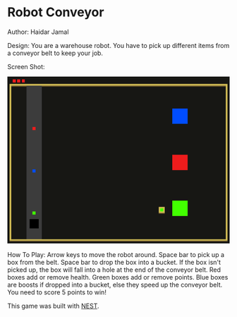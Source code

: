 # Robot Conveyor

Author: Haidar Jamal

Design: You are a warehouse robot. You have to pick up different items from a conveyor belt to keep your job.

Screen Shot:

![Screen Shot](screenshot.png)

How To Play:
Arrow keys to move the robot around. Space bar to pick up a box from the belt. Space bar to drop the box into a bucket.
If the box isn't picked up, the box will fall into a hole at the end of the conveyor belt. 
Red boxes add or remove health. 
Green boxes add or remove points. 
Blue boxes are boosts if dropped into a bucket, else they speed up the conveyor belt.
You need to score 5 points to win!


This game was built with [NEST](NEST.md).
